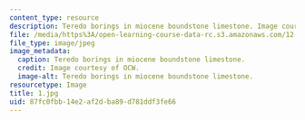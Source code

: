 ```yaml
---
content_type: resource
description: Teredo borings in miocene boundstone limestone. Image courtesy of OCW.
file: /media/https%3A/open-learning-course-data-rc.s3.amazonaws.com/12-110-sedimentary-geology-fall-2004/87fc0fbb14e2af2dba89d781ddf3fe66_1.jpg
file_type: image/jpeg
image_metadata:
  caption: Teredo borings in miocene boundstone limestone.
  credit: Image courtesy of OCW.
  image-alt: Teredo borings in miocene boundstone limestone.
resourcetype: Image
title: 1.jpg
uid: 87fc0fbb-14e2-af2d-ba89-d781ddf3fe66
---
```

